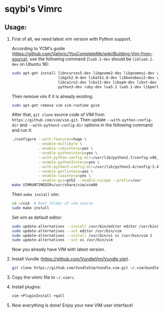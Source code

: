 sqybi's Vimrc
=============

Usage:
------

1. First of all, we need latest vim version with Python support.

   According to YCM's guide (https://github.com/Valloric/YouCompleteMe/wiki/Building-Vim-from-source),
   use the following command (`lua5.1-dev` should be `liblua5.1-dev` on Ubuntu 16):

   ```sh
   sudo apt-get install libncurses5-dev libgnome2-dev libgnomeui-dev \
                        libgtk2.0-dev libatk1.0-dev libbonoboui2-dev \
                        libcairo2-dev libx11-dev libxpm-dev libxt-dev python-dev \
                        python3-dev ruby-dev lua5.1 lua5.1-dev libperl-dev git
   ```

   Then remove vim if it is already existing:

   ```sh
   sudo apt-get remove vim vim-runtime gvim
   ```

   After that, `git clone` source code of VIM from `https://github.com/vim/vim.git`.
   Then update `--with-python-config-dir` and `--with-python3-config-dir` options
   in the following command and run it:
   
   ```sh
   ./configure --with-features=huge \
               --enable-multibyte \
               --enable-rubyinterp=yes \
               --enable-pythoninterp=yes \
               --with-python-config-dir=/usr/lib/python2.7/config-x86_64-linux-gnu \
               --enable-python3interp=yes \
               --with-python3-config-dir=/usr/lib/python3.4/config-3.4m-x86_64-linux-gnu \
               --enable-perlinterp=yes \
               --enable-luainterp=yes \
               --enable-gui=gtk2 --enable-cscope --prefix=/usr
   make VIMRUNTIMEDIR=/usr/share/vim/vim80
   ```

   Then `make install` vim:
 
   ```sh
   cd ~/vim  # Root folder of vim source
   sudo make install
   ```

   Set vim as default editor:

   ```sh
   sudo update-alternatives --install /usr/bin/editor editor /usr/bin/vim 1
   sudo update-alternatives --set editor /usr/bin/vim
   sudo update-alternatives --install /usr/bin/vi vi /usr/bin/vim 1
   sudo update-alternatives --set vi /usr/bin/vim
   ```

   Now you already have VIM with latest version.

2. Install Vundle (https://github.com/VundleVim/Vundle.vim).

   ```sh
   git clone https://github.com/VundleVim/Vundle.vim.git ~/.vim/bundle/Vundle.vim
   ```

3. Copy the vimrc file to `~/.vimrc`.

4. Install plugins:

   ```sh
   vim +PluginInstall +qall
   ```
5. Now everything is done! Enjoy your new VIM user interface!
